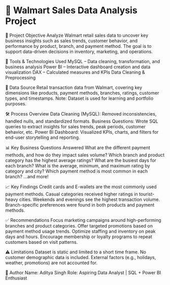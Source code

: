 # 🛒 Walmart Sales Data Analysis Project

📌 Project Objective
Analyze Walmart retail sales data to uncover key business insights such as sales trends, customer behavior, and performance by product, branch, and payment method. The goal is to support data-driven decisions in inventory, marketing, and operations.

🧰 Tools & Technologies Used
MySQL – Data cleaning, transformation, and business analysis
Power BI – Interactive dashboard creation and data visualization
DAX – Calculated measures and KPIs
Data Cleaning & Preprocessing

📁 Data Source
Retail transaction data from Walmart, covering key dimensions like products, payment methods, branches, ratings, customer types, and timestamps.
Note: Dataset is used for learning and portfolio purposes.

🛠️ Process Overview
Data Cleaning (MySQL):
Removed inconsistencies, handled nulls, and standardized formats.
Business Questions:
Wrote SQL queries to extract insights for sales trends, peak periods, customer behavior, etc.
Power BI Dashboard:
Visualized KPIs, charts, and filters for end-user storytelling and reporting.

📊 Key Business Questions Answered
What are the different payment methods, and how do they impact sales volume?
Which branch and product category has the highest average ratings?
What are the busiest days for each branch?
What is the average, minimum, and maximum rating by category and city?
Which payment method is most common in each branch?
...and more!

📈 Key Findings
Credit cards and E-wallets   are the most commonly used payment methods.
Casual categories received higher ratings in tourist-heavy cities.
Weekends and evenings see the highest transaction volume.
Branch-specific preferences were found in both products and payment methods.

✅ Recommendations
Focus marketing campaigns around high-performing branches and product categories.
Offer targeted promotions based on payment method usage trends.
Optimize staffing and inventory on peak days and hours.
Encourage membership or loyalty programs to repeat customers based on visit patterns.

⚠️ Limitations
Dataset is static and limited to a short time frame.
No customer demographic data is included.
External factors (e.g., holidays, weather, promotions) are not accounted for.


👤 Author
Name: Aditya Singh
Role: Aspiring Data Analyst | SQL + Power BI Enthusiast
